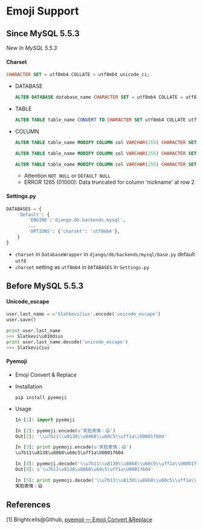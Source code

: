 # Emoji Support

## Since MySQL 5.5.3

_New In MySQL 5.5.3_

#### Charset

```sql
CHARACTER SET = utf8mb4 COLLATE = utf8mb4_unicode_ci;
```

* DATABASE

  ```sql
  ALTER DATABASE database_name CHARACTER SET = utf8mb4 COLLATE = utf8mb4_unicode_ci;
  ```

* TABLE

  ```sql
  ALTER TABLE table_name CONVERT TO CHARACTER SET utf8mb4 COLLATE utf8mb4_unicode_ci;
  ```

* COLUMN

  ```sql
  ALTER TABLE table_name MODIFY COLUMN col VARCHAR(255) CHARACTER SET utf8mb4 COLLATE utf8mb4_general_ci;

  ALTER TABLE table_name MODIFY COLUMN col VARCHAR(255) CHARACTER SET utf8mb4 COLLATE utf8mb4_general_ci NOT NULL;

  ALTER TABLE table_name MODIFY COLUMN col VARCHAR(255) CHARACTER SET utf8mb4 COLLATE utf8mb4_general_ci DEFAULT NULL;
  ```
  * Attention ``NOT NULL`` or ``DEFAULT NULL``
  * ERROR 1265 (01000): Data truncated for column 'nickname' at row 2


#### Settings.py

```python
DATABASES = {
    'default': {
        'ENGINE':'django.db.backends.mysql',
        ...
        'OPTIONS': {'charset': 'utf8mb4'},
    }
}
```

* ``charset`` in ``DatabaseWrapper`` in ``django/db/backends/mysql/base.py`` default ``utf8``
* ``charset`` setting as ``utf8mb4``  in ``DATABASES`` in ``Settings.py``

##  Before MySQL 5.5.3

#### Unicode_escape

```python
user.last_name = u'Slatkevičius'.encode('unicode_escape')
user.save()

print user.last_name
>>> Slatkevi\u010dius
print user.last_name.decode('unicode_escape')
>>> Slatkevičius
```

#### Pyemoji

* Emoji Convert & Replace

* Installation

  ```shell
  pip install pyemoji
  ```

* Usage

  ```python
  In [1]: import pyemoji

  In [2]: pyemoji.encode(u'笑脸表情：😄')
  Out[2]: '\\u7b11\\u8138\\u8868\\u60c5\\uff1a\\U0001f604'

  In [3]: print pyemoji.encode(u'笑脸表情：😄')
  \u7b11\u8138\u8868\u60c5\uff1a\U0001f604

  In [4]: pyemoji.decode('\\u7b11\\u8138\\u8868\\u60c5\\uff1a\\U0001f604')
  Out[4]: u'\u7b11\u8138\u8868\u60c5\uff1a\U0001f604'

  In [5]: print pyemoji.decode('\\u7b11\\u8138\\u8868\\u60c5\\uff1a\\U0001f604')
  笑脸表情：😄
  ```

## References

[1] Brightcells@Github, [pyemoji — Emoji Convert &Replace](https://github.com/Brightcells/pyemoji)